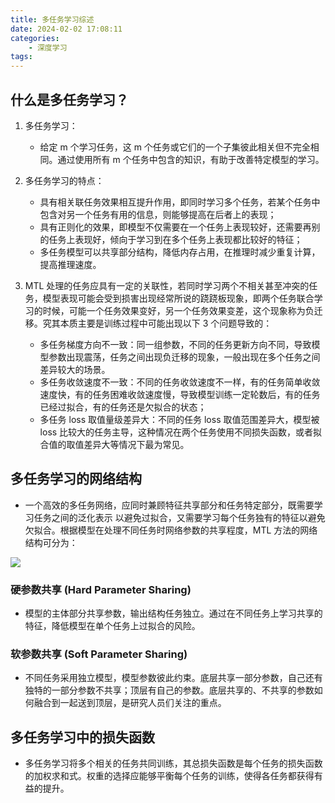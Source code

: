 ```yaml
---
title: 多任务学习综述
date: 2024-02-02 17:08:11
categories:
    - 深度学习
tags:
---
```


## 什么是多任务学习？

1. 多任务学习：
    - 给定 m 个学习任务，这 m 个任务或它们的一个子集彼此相关但不完全相同。通过使用所有 m 个任务中包含的知识，有助于改善特定模型的学习。

2. 多任务学习的特点：
    - 具有相关联任务效果相互提升作用，即同时学习多个任务，若某个任务中包含对另一个任务有用的信息，则能够提高在后者上的表现；
    - 具有正则化的效果，即模型不仅需要在一个任务上表现较好，还需要再别的任务上表现好，倾向于学习到在多个任务上表现都比较好的特征；
    - 多任务模型可以共享部分结构，降低内存占用，在推理时减少重复计算，提高推理速度。

3. MTL 处理的任务应具有一定的关联性，若同时学习两个不相关甚至冲突的任务，模型表现可能会受到损害出现经常所说的跷跷板现象，即两个任务联合学习的时候，可能一个任务效果变好，另一个任务效果变差，这个现象称为负迁移。究其本质主要是训练过程中可能出现以下 3 个问题导致的：
    - 多任务梯度方向不一致：同一组参数，不同的任务更新方向不同，导致模型参数出现震荡，任务之间出现负迁移的现象，一般出现在多个任务之间差异较大的场景。
    - 多任务收敛速度不一致：不同的任务收敛速度不一样，有的任务简单收敛速度快，有的任务困难收敛速度慢，导致模型训练一定轮数后，有的任务已经过拟合，有的任务还是欠拟合的状态；
    - 多任务 loss 取值量级差异大：不同的任务 loss 取值范围差异大，模型被 loss 比较大的任务主导，这种情况在两个任务使用不同损失函数，或者拟合值的取值差异大等情况下最为常见。


## 多任务学习的网络结构

- 一个高效的多任务网络，应同时兼顾特征共享部分和任务特定部分，既需要学习任务之间的泛化表示 以避免过拟合，又需要学习每个任务独有的特征以避免欠拟合。根据模型在处理不同任务时网络参数的共享程度，MTL 方法的网络结构可分为：

![](/img/note/202402021723.png)

### 硬参数共享 (Hard Parameter Sharing)
- 模型的主体部分共享参数，输出结构任务独立。通过在不同任务上学习共享的特征，降低模型在单个任务上过拟合的风险。

### 软参数共享 (Soft Parameter Sharing) 
- 不同任务采用独立模型，模型参数彼此约束。底层共享一部分参数，自己还有独特的一部分参数不共享；顶层有自己的参数。底层共享的、不共享的参数如何融合到一起送到顶层，是研究人员们关注的重点。


## 多任务学习中的损失函数

- 多任务学习将多个相关的任务共同训练，其总损失函数是每个任务的损失函数的加权求和式。权重的选择应能够平衡每个任务的训练，使得各任务都获得有益的提升。









